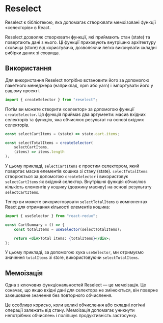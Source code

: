 # Reselect

Reselect є бібліотекою, яка допомагає створювати мемоізовані функції «селекторів» в React.

Reselect дозволяє створювати функції, які приймають стан (state) та повертають дані з нього. Ці функції приховують внутрішню архітектуру сховища (store) від користувача, дозволяючи легко виконувати складні вибірки даних зі сховища.

## Використання

Для використання Reselect потрібно встановити його за допомогою пакетного менеджера (наприклад, npm або yarn) і імпортувати його у вашому проекті.

```jsx
import { createSelector } from "reselect";
```

Потім ви можете створити «селектор» за допомогою функції `createSelector`. Ця функція приймає два аргументи: масив вхідних селекторів та функцію, яка обчислює результат на основі вхідних селекторів.

```jsx
const selectCartItems = (state) => state.cart.items;

const selectTotalItems = createSelector(
    selectCartItems,
    (items) => items.length
);
```

У цьому прикладі, `selectCartItems` є простим селектором, який повертає масив елементів кошика зі стану (state). `selectTotalItems` створюється за допомогою `createSelector` і використовує `selectCartItems` як вхідний селектор. Внутрішня функція обчислює кількість елементів у кошику (довжину масиву) на основі результату `selectCartItems`.

Тепер ви можете використовувати `selectTotalItems` в компонентах React для отримання кількості елементів кошика:

```jsx
import { useSelector } from "react-redux";

const CartSummary = () => {
    const totalItems = useSelector(selectTotalItems);

    return <div>Total items: {totalItems}</div>;
};
```

У цьому прикладі, за допомогою хука `useSelector`, ми отримуємо значення `totalItems` зі store, використовуючи `selectTotalItems`.

## Мемоізація

Одна з ключових функціональностей Reselect — це мемоізація. Це означає, що якщо вхідні дані для селектора не змінюються, він поверне закешоване значення без повторного обчислення.

Це особливо корисно, коли великі обчислення або складні логічні операції залежать від стану. Мемоізація допомагає уникнути непотрібних обчислень і поліпшує продуктивність застосунку.
